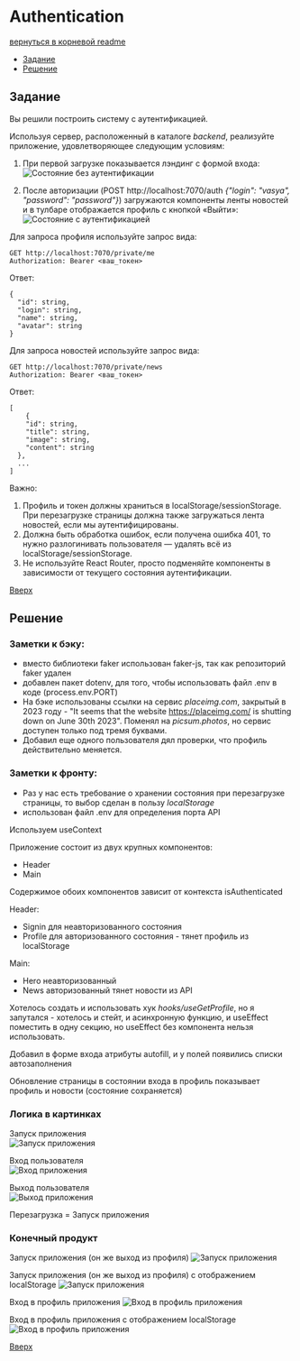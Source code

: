 <a name="top"></a>
# Authentication

[вернуться в корневой readme](../README.md)


- [Задание](#задание)
- [Решение](#решение)

## Задание
Вы решили построить систему с аутентификацией.

Используя сервер, расположенный в каталоге *backend*, реализуйте приложение, удовлетворяющее следующим условиям:
1. При первой загрузке показывается лэндинг с формой входа:  
![Состояние без аутентификации](./doc/unauthenticated.png)

2. После авторизации (POST http://localhost:7070/auth *{"login": "vasya", "password": "password"}*) загружаются компоненты ленты новостей и в тулбаре отображается профиль с кнопкой «Выйти»:  
![Состояние с аутентификацией](./doc/authenticated.png)

Для запроса профиля используйте запрос вида:
```
GET http://localhost:7070/private/me
Authorization: Bearer <ваш_токен>
```
Ответ:
```
{
  "id": string,
  "login": string,
  "name": string,
  "avatar": string
}
```




Для запроса новостей используйте запрос вида:
```
GET http://localhost:7070/private/news
Authorization: Bearer <ваш_токен>
```
Ответ:  
```
[
    {
    "id": string,
    "title": string,
    "image": string,
    "content": string
  },
  ...
]
```

Важно:
1. Профиль и токен должны храниться в localStorage/sessionStorage. При перезагрузке страницы должна также загружаться лента новостей, если мы аутентифицированы.
2. Должна быть обработка ошибок, если получена ошибка 401, то нужно разлогинивать пользователя — удалять всё из localStorage/sessionStorage.
3. Не используйте React Router, просто подменяйте компоненты в зависимости от текущего состояния аутентификации.


[Вверх](#top)

## Решение
### Заметки к бэку:
- вместо библиотеки faker использован faker-js, так как репозиторий faker удален
- добавлен пакет dotenv, для того, чтобы использовать файл .env в коде (process.env.PORT)
- На бэке использованы ссылки на сервис *placeimg.com*, закрытый в 2023 году - "It seems that the website https://placeimg.com/ is shutting down on June 30th 2023". Поменял на *picsum.photos*, но сервис доступен только под тремя буквами.
- Добавил еще одного пользователя дял проверки, что профиль действительно меняется.

### Заметки к фронту:
- Раз у нас есть требование о хранении состояния при перезагрузке страницы, то выбор сделан в пользу *localStorage*
- использован файл .env для определения порта API 

Используем useContext

Приложение состоит из двух крупных компонентов:
- Header
- Main

Содержимое обоих компонентов зависит  от контекста isAuthenticated

Header:
- Signin для неавторизованного состояния  
- Profile для авторизованного состояния - тянет профиль из localStorage

Main:
- Hero неавторизованный  
- News авторизованный тянет новости из API

Хотелось создать и использовать хук *hooks/useGetProfile*, но я запутался - хотелось и стейт, и асинхронную функцию, и useEffect поместить в одну секцию, но useEffect без компонента нельзя использовать.

Добавил в форме входа атрибуты autofill, и у полей появились списки автозаполнения 

Обновление страницы в состоянии входа в профиль показывает профиль и новости (состояние сохраняется)

### Логика в картинках
Запуск приложения  
![Запуск приложения](./doc/app_start.jpg)

Вход пользователя  
![Вход приложения](./doc/app_signin.jpg)

Выход пользователя  
![Выход приложения](./doc/app_signout.jpg)

Перезагрузка = Запуск приложения

### Конечный продукт
Запуск приложения (он же выход из профиля)
![Запуск приложения](./doc/product_signed_out.jpg)

Запуск приложения (он же выход из профиля) с отображением localStorage
![Запуск приложения](./doc/product_signed_out_local_storage.jpg)

Вход в профиль приложения
![Вход в профиль приложения](./doc/product_signed_in.jpg)

Вход в профиль приложения с отображением localStorage
![Вход в профиль приложения](./doc/product_signed_in_local_storage.jpg)


[Вверх](#top)
